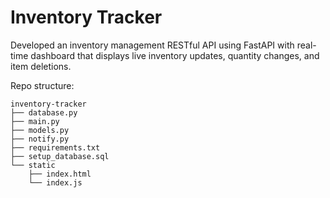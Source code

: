 # Inventory Tracker

Developed an inventory management RESTful API using FastAPI with real-time dashboard that displays live inventory updates, quantity changes, and item deletions.

Repo structure:
```text
inventory-tracker
├── database.py
├── main.py
├── models.py
├── notify.py
├── requirements.txt
├── setup_database.sql
└── static
    ├── index.html
    └── index.js
```
